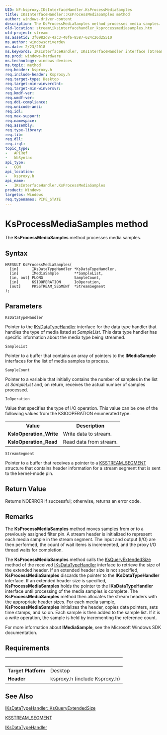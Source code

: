 ```yaml
---
UID: NF:ksproxy.IKsInterfaceHandler.KsProcessMediaSamples
title: IKsInterfaceHandler::KsProcessMediaSamples method
author: windows-driver-content
description: The KsProcessMediaSamples method processes media samples.
old-location: stream\iksinterfacehandler_ksprocessmediasamples.htm
old-project: stream
ms.assetid: 3f0982d8-4ac3-40f6-8587-624c26d25510
ms.author: windowsdriverdev
ms.date: 2/23/2018
ms.keywords: IKsInterfaceHandler, IKsInterfaceHandler interface [Streaming Media Devices], KsProcessMediaSamples method, IKsInterfaceHandler::KsProcessMediaSamples, KsProcessMediaSamples method [Streaming Media Devices], KsProcessMediaSamples method [Streaming Media Devices], IKsInterfaceHandler interface, KsProcessMediaSamples,IKsInterfaceHandler.KsProcessMediaSamples, ksproxy/IKsInterfaceHandler::KsProcessMediaSamples, ksproxy_929792a7-d5c4-4568-9178-866b9738079b.xml, stream.iksinterfacehandler_ksprocessmediasamples
ms.prod: windows-hardware
ms.technology: windows-devices
ms.topic: method
req.header: ksproxy.h
req.include-header: Ksproxy.h
req.target-type: Desktop
req.target-min-winverclnt: 
req.target-min-winversvr: 
req.kmdf-ver: 
req.umdf-ver: 
req.ddi-compliance: 
req.unicode-ansi: 
req.idl: 
req.max-support: 
req.namespace: 
req.assembly: 
req.type-library: 
req.lib: 
req.dll: 
req.irql: 
topic_type:
-	APIRef
-	kbSyntax
api_type:
-	COM
api_location:
-	ksproxy.h
api_name:
-	IKsInterfaceHandler.KsProcessMediaSamples
product: Windows
targetos: Windows
req.typenames: PIPE_STATE
---
```



# KsProcessMediaSamples method
The <b>KsProcessMediaSamples</b> method processes media samples.

## Syntax

````
HRESULT KsProcessMediaSamples(
  [in]      IKsDataTypeHandler *KsDataTypeHandler,
  [in]      IMediaSample       **SampleList,
  [in, out] PLONG              SampleCount,
  [in]      KSIOOPERATION      IoOperation,
  [out]     PKSSTREAM_SEGMENT  *StreamSegment
);
````

## Parameters

`KsDataTypeHandler`

Pointer to the <a href="..\ksproxy\nn-ksproxy-iksdatatypehandler.md">IKsDataTypeHandler</a> interface for the data type handler that handles the type of media listed at <i>SampleList</i>. This data type handler has specific information about the media type being streamed.

`SampleList`

Pointer to a buffer that contains an array of pointers to the <b>IMediaSample</b> interfaces for the list of media samples to process.

`SampleCount`

Pointer to a variable that initially contains the number of samples in the list at <i>SampleList</i> and, on return, receives the actual number of samples processed.

`IoOperation`

Value that specifies the type of I/O operation. This value can be one of the following values from the KSIOOPERATION enumerated type:

<table>
<tr>
<th>Value</th>
<th>Description</th>
</tr>
<tr>
<td>
<b>KsIoOperation_Write</b>

</td>
<td>
Write data to stream.

</td>
</tr>
<tr>
<td>
<b>KsIoOperation_Read</b>

</td>
<td>
Read data from stream.

</td>
</tr>
</table>

`StreamSegment`

Pointer to a buffer that receives a pointer to a <a href="..\ksproxy\ns-ksproxy-_ksstream_segment.md">KSSTREAM_SEGMENT</a> structure that contains header information for a stream segment that is sent to the kernel-mode pin.


## Return Value

Returns NOERROR if successful; otherwise, returns an error code.

## Remarks

The <b>KsProcessMediaSamples</b> method moves samples from or to a previously assigned filter pin. A stream header is initialized to represent each media sample in the stream segment. The input and output (I/O) are then performed, the count of wait items is incremented, and the proxy I/O thread waits for completion.

The <b>KsProcessMediaSamples</b> method calls the <a href="https://msdn.microsoft.com/14d03e6f-d02c-4b39-8f21-b339c65fb036">KsQueryExtendedSize</a> method of the received <a href="..\ksproxy\nn-ksproxy-iksdatatypehandler.md">IKsDataTypeHandler</a> interface to retrieve the size of the extended header. If an extended header size is not specified, <b>KsProcessMediaSamples</b> discards the pointer to the <b>IKsDataTypeHandler</b> interface. If an extended header size is specified, <b>KsProcessMediaSamples</b> holds the pointer to the <b>IKsDataTypeHandler</b> interface until processing of the media samples is complete. The <b>KsProcessMediaSamples</b> method then allocates the stream headers with the appropriate header sizes. For each media sample, <b>KsProcessMediaSamples</b> initializes the header, copies data pointers, sets time stamps, and so on. Each sample is then added to the sample list. If it is a write operation, the sample is held by incrementing the reference count. 

For more information about <b>IMediaSample</b>, see the Microsoft Windows SDK documentation.

## Requirements
| &nbsp; | &nbsp; |
| ---- |:---- |
| **Target Platform** | Desktop |
| **Header** | ksproxy.h (include Ksproxy.h) |

## See Also

<a href="https://msdn.microsoft.com/library/windows/hardware/ff559836">IKsDataTypeHandler::KsQueryExtendedSize</a>



<a href="..\ksproxy\ns-ksproxy-_ksstream_segment.md">KSSTREAM_SEGMENT</a>



<a href="..\ksproxy\nn-ksproxy-iksdatatypehandler.md">IKsDataTypeHandler</a>